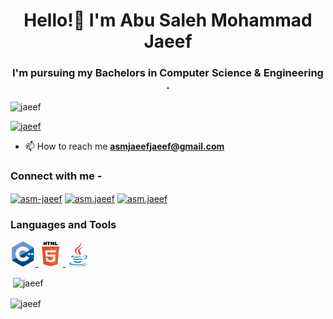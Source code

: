 <h1 align="center">Hello!👋 I'm Abu Saleh Mohammad Jaeef</h1>
<h3 align="center">I'm pursuing my Bachelors in Computer Science & Engineering .</h3>

<p align="left"> <img src="https://komarev.com/ghpvc/?username=jaeef&label=Profile%20views&color=0e75b6&style=flat" alt="jaeef" /> </p>

<p align="left"> <a href="https://github.com/ryo-ma/github-profile-trophy"><img src="https://github-profile-trophy.vercel.app/?username=jaeef" alt="jaeef" /></a> </p>

- 📫 How to reach me **asmjaeefjaeef@gmail.com**

<h3 align="left">Connect with me -</h3>
<p align="left">
<a href="https://linkedin.com/in/asm-jaeef" target="blank"><img align="center" src="https://raw.githubusercontent.com/rahuldkjain/github-profile-readme-generator/master/src/images/icons/Social/linked-in-alt.svg" alt="asm-jaeef" height="30" width="40" /></a>
<a href="https://fb.com/asm.jaeef" target="blank"><img align="center" src="https://raw.githubusercontent.com/rahuldkjain/github-profile-readme-generator/master/src/images/icons/Social/facebook.svg" alt="asm.jaeef" height="30" width="40" /></a>
<a href="https://instagram.com/asm.jaeef" target="blank"><img align="center" src="https://raw.githubusercontent.com/rahuldkjain/github-profile-readme-generator/master/src/images/icons/Social/instagram.svg" alt="asm.jaeef" height="30" width="40" /></a>
</p>

<h3 align="left">Languages and Tools</h3>
<p align="left"> <a href="https://www.w3schools.com/cpp/" target="_blank" rel="noreferrer"> <img src="https://raw.githubusercontent.com/devicons/devicon/master/icons/cplusplus/cplusplus-original.svg" alt="cplusplus" width="40" height="40"/> </a> <a href="https://www.w3.org/html/" target="_blank" rel="noreferrer"> <img src="https://raw.githubusercontent.com/devicons/devicon/master/icons/html5/html5-original-wordmark.svg" alt="html5" width="40" height="40"/> </a> <a href="https://www.java.com" target="_blank" rel="noreferrer"> <img src="https://raw.githubusercontent.com/devicons/devicon/master/icons/java/java-original.svg" alt="java" width="40" height="40"/> </a> </p>

<p>&nbsp;<img align="center" src="https://github-readme-stats.vercel.app/api?username=jaeef&show_icons=true&locale=en" alt="jaeef" /></p>

<p><img align="center" src="https://github-readme-streak-stats.herokuapp.com/?user=jaeef&" alt="jaeef" /></p>


